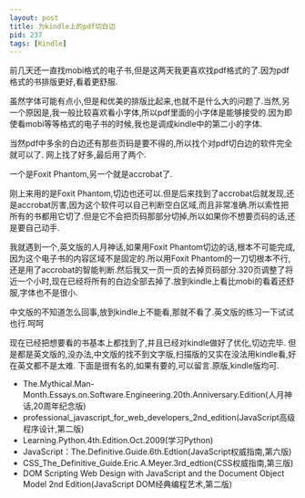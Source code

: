 ```yaml
---
layout: post
title: 为kindle上的pdf切白边
pid: 237
tags: [Kindle]
---
```

前几天还一直找mobi格式的电子书,但是这两天我更喜欢找pdf格式的了.因为pdf格式的书排版更好,看着更舒服.

虽然字体可能有点小,但是和优美的排版比起来,也就不是什么大的问题了.当然,另一个原因是,我一般比较喜欢看小字体,所以pdf里面的小字体是能够接受的.因为即使看mobi等等格式的电子书的时候,我也是调成kindle中的第二小的字体.

当然pdf中多余的白边还有那些页码是要不得的,所以找个对pdf切白边的软件完全就可以了.
网上找了好多,最后用了两个.

一个是Foxit Phantom,另一个就是accrobat了.

刚上来用的是Foxit Phantom,切边也还可以.但是后来找到了accrobat后就发现,还是accrobat厉害,因为这个软件可以自己判断空白区域,而且非常准确.所以索性把所有的书都用它切了.但是它不会把页码那部分切掉,所以如果你不想要页码的话,还是要自己动手.

我就遇到一个,英文版的人月神话,如果用Foxit Phantom切边的话,根本不可能完成,因为这个电子书的内容区域不是固定的.所以用Foxit Phantom的一刀切根本不行,还是用了accrobat的智能判断.然后我又一页一页的去掉页码部分.320页调整了将近一个小时,现在已经将所有的白边全部去掉了.放到kindle上看比mobi的看着还舒服,字体也不是很小.

中文版的不知道怎么回事,放到kindle上不能看,那就不看了.英文版的练习一下试试也行.呵呵

现在已经把想要看的书基本上都找到了,并且已经对kindle做好了优化,切边完毕.  但是都是英文版的,没办法,中文版的找不到文字版,扫描版的又实在没法用kindle看,好在英文都不是太难.
下面是很有名的,如果有要的,可以留言.原版,kindle版均可.

- The.Mythical.Man-Month.Essays.on.Software.Engineering.20th.Anniversary.Edition(人月神话,20周年纪念版)
- professional\_javascript\_for\_web\_developers\_2nd_edition(JavaScript高级程序设计,第二版)
- Learning.Python.4th.Edition.Oct.2009(学习Python)
- JavaScript：The.Definitive.Guide.6th.Edtion(JavaScript权威指南,第六版)
- CSS\_The\_Definitive\_Guide.Eric.A.Meyer.3rd_edtion(CSS权威指南,第三版)
- DOM Scripting Web Design with JavaScript and the Document Object Model 2nd Edition(JavaScript DOM经典编程艺术,第二版)
